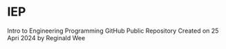 # IEP
Intro to Engineering Programming GitHub Public Repository
Created on 25 Apri 2024 by Reginald Wee
